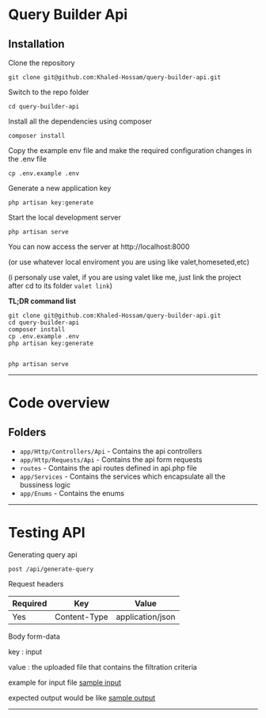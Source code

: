 # Query Builder Api

## Installation

Clone the repository

    git clone git@github.com:Khaled-Hossam/query-builder-api.git

Switch to the repo folder

    cd query-builder-api

Install all the dependencies using composer

    composer install

Copy the example env file and make the required configuration changes in the .env file

    cp .env.example .env

Generate a new application key

    php artisan key:generate


Start the local development server

    php artisan serve

You can now access the server at http://localhost:8000

(or use whatever local enviroment you are using like valet,homeseted,etc)

(i personaly use valet, if you are using valet like me, just link the project after cd to its folder `valet link`)
    

**TL;DR command list**

    git clone git@github.com:Khaled-Hossam/query-builder-api.git
    cd query-builder-api
    composer install
    cp .env.example .env
    php artisan key:generate
    

    php artisan serve






----------

# Code overview


## Folders

- `app/Http/Controllers/Api` - Contains the api controllers
- `app/Http/Requests/Api` - Contains the api form requests
- `routes` - Contains the api routes defined in api.php file
- `app/Services` - Contains the services which encapsulate all the bussiness logic
- `app/Enums` - Contains the enums


----------

# Testing API

Generating query api

    post /api/generate-query

Request headers

| **Required** 	| **Key**              	| **Value**            	|
|----------	|------------------	|------------------	|
| Yes      	| Content-Type     	| application/json 	|

Body form-data

key : input

value : the uploaded file that contains the filtration criteria


example for input file [sample input](sample-input.txt)

expected output would be like [sample output](sample-output.txt)

----------

